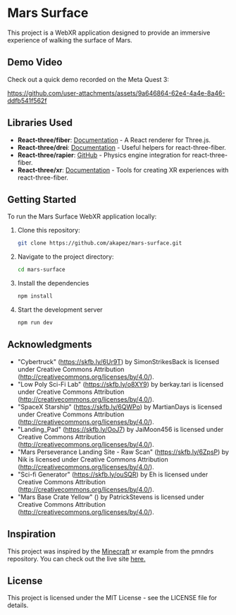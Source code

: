 # Mars Surface

This project is a WebXR application designed to provide an immersive experience of walking the surface of Mars.

## Demo Video

Check out a quick demo recorded on the Meta Quest 3:

https://github.com/user-attachments/assets/9a646864-62e4-4a4e-8a46-ddfb541f562f

## Libraries Used

- **React-three/fiber**: [Documentation](https://r3f.docs.pmnd.rs/getting-started/introduction) - A React renderer for Three.js.
- **React-three/drei**: [Documentation](https://drei.docs.pmnd.rs/getting-started/introduction) - Useful helpers for react-three-fiber.
- **React-three/rapier**: [GitHub](https://github.com/pmndrs/react-three-rapier) - Physics engine integration for react-three-fiber.
- **React-three/xr**: [Documentation](https://pmndrs.github.io/xr/docs/getting-started/introduction) - Tools for creating XR experiences with react-three-fiber.

## Getting Started

To run the Mars Surface WebXR application locally:

1. Clone this repository:
   ```bash
   git clone https://github.com/akapez/mars-surface.git
   ```
2. Navigate to the project directory:
   ```bash
   cd mars-surface
   ```
3. Install the dependencies
   ```bash
   npm install
   ```
4. Start the development server
   ```bash
   npm run dev
   ```

## Acknowledgments

- "Cybertruck" (https://skfb.ly/6Ur9T) by SimonStrikesBack is licensed under Creative Commons Attribution (http://creativecommons.org/licenses/by/4.0/).
- "Low Poly Sci-Fi Lab" (https://skfb.ly/o8XY9) by berkay.tari is licensed under Creative Commons Attribution (http://creativecommons.org/licenses/by/4.0/).
- "SpaceX Starship" (https://skfb.ly/6QWPo) by MartianDays is licensed under Creative Commons Attribution (http://creativecommons.org/licenses/by/4.0/).
- "Landing_Pad" (https://skfb.ly/OoJ7) by JaiMoon456 is licensed under Creative Commons Attribution (http://creativecommons.org/licenses/by/4.0/).
- "Mars Perseverance Landing Site - Raw Scan" (https://skfb.ly/6ZpsP) by Nik is licensed under Creative Commons Attribution (http://creativecommons.org/licenses/by/4.0/).
- "Sci-fi Generator" (https://skfb.ly/ouSQR) by Eh is licensed under Creative Commons Attribution (http://creativecommons.org/licenses/by/4.0/).
- "Mars Base Crate Yellow" () by PatrickStevens is licensed under Creative Commons Attribution (http://creativecommons.org/licenses/by/4.0/).

## Inspiration

This project was inspired by the [Minecraft](https://github.com/pmndrs/xr/tree/main/examples/minecraft) xr example from the pmndrs repository. You can check out the live site [here.](https://pmndrs.github.io/xr/examples/minecraft/)

## License

This project is licensed under the MIT License - see the LICENSE file for details.
